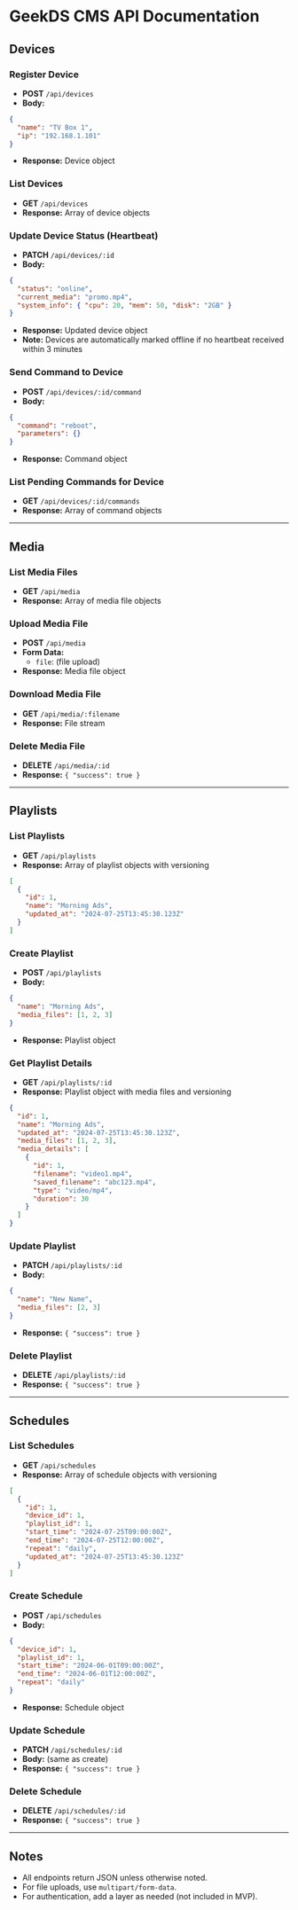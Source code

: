 # GeekDS CMS API Documentation

## Devices

### Register Device
- **POST** `/api/devices`
- **Body:**
```json
{
  "name": "TV Box 1",
  "ip": "192.168.1.101"
}
```
- **Response:** Device object

### List Devices
- **GET** `/api/devices`
- **Response:** Array of device objects

### Update Device Status (Heartbeat)
- **PATCH** `/api/devices/:id`
- **Body:**
```json
{
  "status": "online",
  "current_media": "promo.mp4",
  "system_info": { "cpu": 20, "mem": 50, "disk": "2GB" }
}
```
- **Response:** Updated device object
- **Note:** Devices are automatically marked offline if no heartbeat received within 3 minutes

### Send Command to Device
- **POST** `/api/devices/:id/command`
- **Body:**
```json
{
  "command": "reboot",
  "parameters": {}
}
```
- **Response:** Command object

### List Pending Commands for Device
- **GET** `/api/devices/:id/commands`
- **Response:** Array of command objects

---

## Media

### List Media Files
- **GET** `/api/media`
- **Response:** Array of media file objects

### Upload Media File
- **POST** `/api/media`
- **Form Data:**
  - `file`: (file upload)
- **Response:** Media file object

### Download Media File
- **GET** `/api/media/:filename`
- **Response:** File stream

### Delete Media File
- **DELETE** `/api/media/:id`
- **Response:** `{ "success": true }`

---

## Playlists

### List Playlists
- **GET** `/api/playlists`
- **Response:** Array of playlist objects with versioning
```json
[
  {
    "id": 1,
    "name": "Morning Ads",
    "updated_at": "2024-07-25T13:45:30.123Z"
  }
]
```

### Create Playlist
- **POST** `/api/playlists`
- **Body:**
```json
{
  "name": "Morning Ads",
  "media_files": [1, 2, 3]
}
```
- **Response:** Playlist object

### Get Playlist Details
- **GET** `/api/playlists/:id`
- **Response:** Playlist object with media files and versioning
```json
{
  "id": 1,
  "name": "Morning Ads",
  "updated_at": "2024-07-25T13:45:30.123Z",
  "media_files": [1, 2, 3],
  "media_details": [
    {
      "id": 1,
      "filename": "video1.mp4",
      "saved_filename": "abc123.mp4",
      "type": "video/mp4",
      "duration": 30
    }
  ]
}
```

### Update Playlist
- **PATCH** `/api/playlists/:id`
- **Body:**
```json
{
  "name": "New Name",
  "media_files": [2, 3]
}
```
- **Response:** `{ "success": true }`

### Delete Playlist
- **DELETE** `/api/playlists/:id`
- **Response:** `{ "success": true }`

---

## Schedules

### List Schedules
- **GET** `/api/schedules`
- **Response:** Array of schedule objects with versioning
```json
[
  {
    "id": 1,
    "device_id": 1,
    "playlist_id": 1,
    "start_time": "2024-07-25T09:00:00Z",
    "end_time": "2024-07-25T12:00:00Z",
    "repeat": "daily",
    "updated_at": "2024-07-25T13:45:30.123Z"
  }
]
```

### Create Schedule
- **POST** `/api/schedules`
- **Body:**
```json
{
  "device_id": 1,
  "playlist_id": 1,
  "start_time": "2024-06-01T09:00:00Z",
  "end_time": "2024-06-01T12:00:00Z",
  "repeat": "daily"
}
```
- **Response:** Schedule object

### Update Schedule
- **PATCH** `/api/schedules/:id`
- **Body:** (same as create)
- **Response:** `{ "success": true }`

### Delete Schedule
- **DELETE** `/api/schedules/:id`
- **Response:** `{ "success": true }`

---

## Notes
- All endpoints return JSON unless otherwise noted.
- For file uploads, use `multipart/form-data`.
- For authentication, add a layer as needed (not included in MVP). 